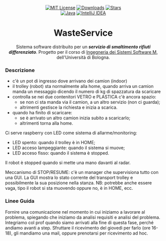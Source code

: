 <div align="center">

[![MIT License][license-shield]][license-url]
[![Downloads][downloads-shield]][downloads-url]
[![Stars][stars-shield]][stars-url]\
[![Java][java-shield]][java-url]
[![IntelliJ IDEA][intellij-shield]][intellij-url]

</div>

<div align="center">
  <h1>WasteService</h1>
  
  Sistema software distribuito per un ***servizio di smaltimento rifiuti differenziato***. Progetto per il corso di [Ingegneria dei Sistemi Software M](https://www.unibo.it/it/didattica/insegnamenti/insegnamento/2021/468003), dell'Università di Bologna.
  
</div>



### Descrizione
- c'è un pot di ingresso dove arrivano dei camion (indoor)
- il trolley (robot) sta normalmente alla home, quando arriva un camion manda un messaggio dicendo il numero di kg di spazzatura da scaricare
- controlla se nei due contenitori VETRO e PLASTICA c'è ancora spazio:
  - se non ci sta manda via il camion, a un altro servizio (non ci guarda);
  - altrimenti gestisce la richiesta e inizia a scarica.
- quando ha finito di scaricare:
  - se è arrivato un altro camion inizia subito a scaricarlo;
  - altrimenti torna alla home.

Ci serve raspberry con LED come sistema di allarme/monitoring:
- LED spento: quando il trolley è in HOME;
- LED acceso lampeggiante: quando il sistema si muove;
- LED acceso fisso: quando il sistema è stopped.

Il robot è stopped quando si mette una mano davanti al radar.

Meccanismo di STOP/RESUME: c'è un manager che supervisiona tutto con una GUI. La GUI mostra lo stato corrente del transport trolley e possibilmente la sua posizione nella stanza. NB: potrebbe anche essere vaga, tipo il robot si sta muovendo oppure no, è in HOME, ecc.

### Linee Guida
Fornire una comunicazione nel momento in cui iniziamo a lavorare al problema, spiegando che iniziamo da analisi requisiti e analisi del problema.
Integriamo col prof quando siamo arrivati alla fine di questa fase, perché andiamo avanti a step.
Sfruttare il ricevimento del giovedì per farlo (ore 16-18), gli mandiamo una mail, oppure prenotarsi per ricevimento ad hoc.

[java-shield]: https://img.shields.io/badge/Java-ED8B00?logo=java&logoColor=white
[java-url]: https://www.java.com
[intellij-shield]: https://img.shields.io/badge/IntelliJ%20IDEA-000000.svg?logo=intellij-idea&logoColor=blue
[intellij-url]: https://www.jetbrains.com/idea/ 
[downloads-shield]: https://img.shields.io/github/downloads/iss2022-BCR/WasteService/total
[downloads-url]: https://github.com/iss2022-BCR/WasteService/releases/latest
[license-shield]: https://img.shields.io/github/license/iss2022-BCR/WasteService
[license-url]: https://github.com/iss2022-BCR/WasteService/blob/main/LICENSE
[stars-shield]: https://custom-icon-badges.herokuapp.com/github/stars/iss2022-BCR/WasteService?logo=star&logoColor=yellow
[stars-url]: https://github.com/iss2022-BCR/WasteService/stargazers
